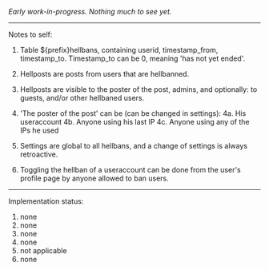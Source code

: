 *Early work-in-progress. Nothing much to see yet.*

---

Notes to self:

1. Table ${prefix}hellbans, containing userid, timestamp_from, timestamp_to. Timestamp_to can be 0,
   meaning 'has not yet ended'.

2. Hellposts are posts from users that are hellbanned.

3. Hellposts are visible to the poster of the post, admins, and optionally: to guests, and/or other hellbaned users.

4. 'The poster of the post' can be (can be changed in settings):
  4a. His useraccount
  4b. Anyone using his last IP
  4c. Anyone using any of the IPs he used

5. Settings are global to all hellbans, and a change of settings is always retroactive.

6. Toggling the hellban of a useraccount can be done from the user's profile page by anyone allowed to ban users.

---

Implementation status:  
1. none  
2. none  
3. none  
4. none  
5. not applicable  
6. none  
